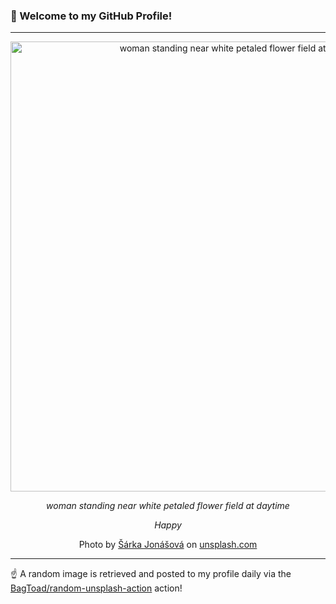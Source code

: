 ### 👋 Welcome to my GitHub Profile!

----

<div align="center">
  <img width="720" src="https://images.unsplash.com/photo-1524693194261-a20729b00bf4?crop=entropy&cs=tinysrgb&fit=max&fm=jpg&ixid=M3w1NTI0OTR8MHwxfHJhbmRvbXx8fHx8fHx8fDE3MzIyNTU5Nzh8&ixlib=rb-4.0.3&q=80&w=1080" alt="woman standing near white petaled flower field at daytime">
  
  <em>woman standing near white petaled flower field at daytime</em>
  
  <em>Happy</em>
  
  Photo by [Šárka Jonášová](https://www.jonasovasarka.com/) on [unsplash.com](https://unsplash.com/)
</div>

----

☝️ A random image is retrieved and posted to my profile daily via the [BagToad/random-unsplash-action](https://github.com/BagToad/random-unsplash-action) action!
